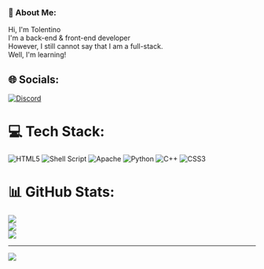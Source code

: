 ### 💫 About Me:
Hi, I'm Tolentino<br>I'm a back-end & front-end developer<br>However, I still cannot say that I am a full-stack.<br>Well, I'm learning!<br>


## 🌐 Socials:
[![Discord](https://img.shields.io/badge/Discord-%237289DA.svg?logo=discord&logoColor=white)](@tolenta) 

# 💻 Tech Stack:
![HTML5](https://img.shields.io/badge/html5-%23E34F26.svg?style=for-the-badge&logo=html5&logoColor=white) ![Shell Script](https://img.shields.io/badge/shell_script-%23121011.svg?style=for-the-badge&logo=gnu-bash&logoColor=white) ![Apache](https://img.shields.io/badge/apache-%23D42029.svg?style=for-the-badge&logo=apache&logoColor=white) ![Python](https://img.shields.io/badge/python-3670A0?style=for-the-badge&logo=python&logoColor=ffdd54) ![C++](https://img.shields.io/badge/c++-%2300599C.svg?style=for-the-badge&logo=c%2B%2B&logoColor=white) ![CSS3](https://img.shields.io/badge/css3-%231572B6.svg?style=for-the-badge&logo=css3&logoColor=white)
# 📊 GitHub Stats:
![](https://github-readme-stats.vercel.app/api?username=Tolentinosec&theme=dark&hide_border=true&include_all_commits=false&count_private=false)<br/>
![](https://github-readme-streak-stats.herokuapp.com/?user=Tolentinosec&theme=dark&hide_border=true)<br/>
![](https://github-readme-stats.vercel.app/api/top-langs/?username=Tolentinosec&theme=dark&hide_border=true&include_all_commits=false&count_private=false&layout=compact)

---
[![](https://visitcount.itsvg.in/api?id=Tolentinosec&icon=0&color=0)](https://visitcount.itsvg.in)

<!-- Proudly created with GPRM ( https://gprm.itsvg.in ) -->
